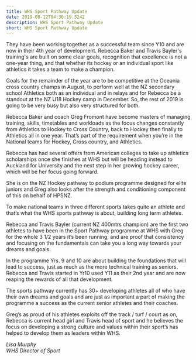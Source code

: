 ```yaml
---
title: WHS Sport Pathway Update
date: 2019-08-12T04:36:19.524Z
description: WHS Sport Pathway Update
short: WHS Sport Pathway Update
---
```

They have been working together as a successful team since Y10 and are now in their 4th year of development. Rebecca Baker and Travis Bayler's training's are built on some clear goals, recognition that excellence is not a one-year thing, and that whether its hockey or an individual sport like athletics it takes a team to make a champion.


Goals for the remainder of the year are to be competitive at the Oceania cross country champs in August, to perform well at the NZ secondary school Athletics both as an individual and in relays and for Rebecca be a standout at the NZ U18 Hockey camp in December.
So, the rest of 2019 is going to be very busy but also very structured for both.


Rebecca Baker and coach Greg Fromont have become masters of managing training, skills, timetables and workloads as the focus changes constantly from Athletics to Hockey to Cross Country, back to Hockey then finally to Athletics all in one year. That’s part of the requirement when you’re in the National teams for Hockey, Cross country, and Athletics.


Rebecca has had several offers from American colleges to take up athletics scholarships once she finishes at WHS but will be heading instead to Auckland for University and the next step in her growing hockey career, which will be her focus going forward.


She is on the NZ Hockey pathway to podium programme designed for elite juniors and Greg also looks after the strength and conditioning component of this on behalf of HPSNZ.


To make national teams in three different sports takes quite an athlete and that’s what the WHS sports pathway is about, building long term athletes.


Rebecca and Travis Bayler (current NZ 400mtrs champion) are the first two athletes to have been in the Sport Pathway programme at WHS with Greg for the whole 3 1/2 years it’s been running, and are proof that consistency and focusing on the fundamentals can take you a long way towards your dreams and goals.


In the programme Yrs. 9 and 10 are about building the foundations that will lead to success, just as much as the more technical training as seniors. Rebecca and Travis started in Yr10 used Y11 as their 2nd year and are now reaping the rewards of all that development.


The sports pathway currently has 30+ developing athletes all of who have their own dreams and goals and are just as important a part of making the programme a success as the current senior athletes and their coaches.


Greg’s as proud of his athletes exploits off the track / turf / court as on, Rebecca is current head girl and Travis head of sport and he believes the focus on developing a strong culture and values within their sport’s has helped to develop them as leaders within WHS.

_Lisa Murphy_  
_WHS Director of Sport_
